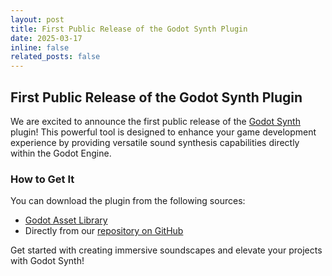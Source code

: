 ```yaml
---
layout: post
title: First Public Release of the Godot Synth Plugin
date: 2025-03-17
inline: false
related_posts: false
---
```

## First Public Release of the Godot Synth Plugin

We are excited to announce the first public release of the [Godot Synth](https://eclipsinglines.github.io/GodotSynth/) plugin! This powerful tool is designed to enhance your game development experience by providing versatile sound synthesis capabilities directly within the Godot Engine.

### How to Get It

You can download the plugin from the following sources:

- [Godot Asset Library](https://godotengine.org/asset-library/asset/3839)
- Directly from our [repository on GitHub](https://github.com/EclipsingLines/GodotSynth/releases)

Get started with creating immersive soundscapes and elevate your projects with Godot Synth!
